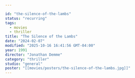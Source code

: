 ```yaml
---

id: "the-silence-of-the-lambs"
status: "recurring"
tags:
  - movies
  - thriller
title: "The Silence of the Lambs"
date: "2024-02-07"
modified: "2025-10-16 16:41:56 GMT-04:00"
year: 1991
director: "Jonathan Demme"
category: "thriller"
studio: "general"
poster: "[[movies/posters/the-silence-of-the-lambs.jpg]]"
---
```


